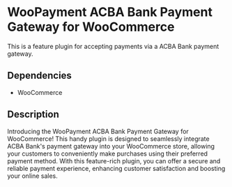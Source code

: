 # WooPayment ACBA Bank Payment Gateway for WooCommerce

This is a feature plugin for accepting payments via a ACBA Bank payment gateway.

## Dependencies

- WooCommerce

## Description

Introducing the WooPayment ACBA Bank Payment Gateway for WooCommerce! This handy plugin is designed to seamlessly integrate
ACBA Bank's payment gateway into your WooCommerce store, allowing your customers to conveniently make purchases using
their preferred payment method. With this feature-rich plugin, you can offer a secure and reliable payment experience,
enhancing customer satisfaction and boosting your online sales. 
